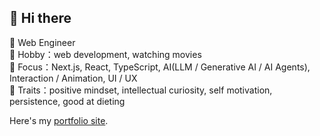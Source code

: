 <h2>👋 Hi there</h2>

🔸 Web Engineer <br />
🔸 Hobby：web development, watching movies <br />
🔸 Focus：Next.js, React, TypeScript, AI(LLM / Generative AI / AI Agents), Interaction / Animation, UI / UX <br />
🔸 Traits：positive mindset, intellectual curiosity, self motivation, persistence, good at dieting <br />

Here's my [portfolio site](https://aoyamadev.com).
